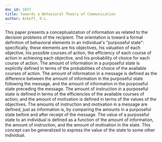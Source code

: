 ```yaml
---
doc_id: 1037
title: Towards a Behavioral Theory of Communication
author: Ackoff, R.L.
---
```


This paper presents a conceptualization of information as related to the
decision problems of the recipient.  The orientation is toward a formal
definition of behavioral elements in an individual's "purposeful state":
specifically, these elements are his objectives, his valuation of each
objective, his possible courses of action, the efficiency of each course of
action in achieving each objective, and his probability of choice for each
course of action.
  The amount of information in a purposeful state is explicitly defined in
terms of the probabilities of choice of the available courses of action.
The amount of information in a message is defined as the difference between the
amount of information in the purposeful state following the message, and the
amount of information in the purposeful state preceding the message.  The amount
of instruction in a purposeful state is defined in terms of the efficiencies
of the available courses of action; and the amount of motivation is defined in
terms of the values of the objectives.	The amounts of instruction and 
motivation in a message are defined, just as information is, by comparing the
amounts in a purposeful state before and after receipt of the message.
  The value of a purposeful state to an individual is defined as a function of
the amount of information, the amount of instruction, and the amount of
motivation in the state.  This concept can be generalized to express the value
of the state to some other individual.